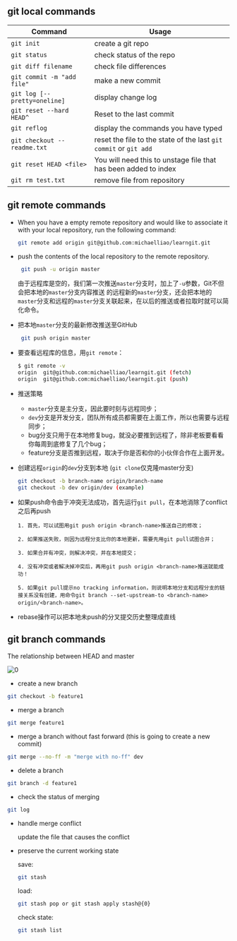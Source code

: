 ## git local commands

| Command                      | Usage                                                        |
| ---------------------------- | ------------------------------------------------------------ |
| `git init`                   | create a git repo                                            |
| `git status`                 | check status of the repo                                     |
| `git diff filename`          | check file differences                                       |
| `git commit -m "add file"`   | make a new commit                                            |
| `git log [--pretty=oneline]` | display change log                                           |
| `git reset --hard HEAD^`     | Reset to the last commit                                     |
| `git reflog`                 | display the commands you have typed                          |
| `git checkout -- readme.txt` | reset the file to the state of the last `git commit` or `git add` |
| ` git reset HEAD <file> `    | You will need this to unstage file that has been added to index |
| `git rm test.txt`            | remove file from repository                                  |



## git remote commands

- When you have a empty remote repository and would like to associate it with your local repository, run the following command:

  ```bash
  git remote add origin git@github.com:michaelliao/learngit.git
  ```

- push the contents of the local repository to the remote repository.

  ```bash
   git push -u origin master
  ```

  由于远程库是空的，我们第一次推送`master`分支时，加上了`-u`参数，Git不但会把本地的`master`分支内容推送	的远程新的`master`分支，还会把本地的`master`分支和远程的`master`分支关联起来，在以后的推送或者拉取时就可以简化命令。 

- 把本地`master`分支的最新修改推送至GitHub 

  ```bash
   git push origin master
  ```

- 要查看远程库的信息，用`git remote`：

  ```bash
  $ git remote -v
  origin  git@github.com:michaelliao/learngit.git (fetch)
  origin  git@github.com:michaelliao/learngit.git (push)
  ```

- 推送策略

  - `master`分支是主分支，因此要时刻与远程同步；
  - `dev`分支是开发分支，团队所有成员都需要在上面工作，所以也需要与远程同步；
  - bug分支只用于在本地修复bug，就没必要推到远程了，除非老板要看看你每周到底修复了几个bug；
  - feature分支是否推到远程，取决于你是否和你的小伙伴合作在上面开发。

- 创建远程`origin`的`dev`分支到本地  (`git clone`仅克隆master分支)

  ```bash
  git checkout -b branch-name origin/branch-name 
  git checkout -b dev origin/dev (example)
  ```

- 如果push命令由于冲突无法成功，首先运行`git pull`，在本地消除了conflict之后再push

  ```
  1. 首先，可以试图用git push origin <branch-name>推送自己的修改；
  
  2. 如果推送失败，则因为远程分支比你的本地更新，需要先用git pull试图合并；
  
  3. 如果合并有冲突，则解决冲突，并在本地提交；
  
  4. 没有冲突或者解决掉冲突后，再用git push origin <branch-name>推送就能成功！
  
  5. 如果git pull提示no tracking information，则说明本地分支和远程分支的链接关系没有创建，用命令git branch --set-upstream-to <branch-name> origin/<branch-name>。
  ```

- rebase操作可以把本地未push的分叉提交历史整理成直线 

  

## git branch commands

The relationship between HEAD and master

![0](../../../Downloads/0.png)

- create a new branch

```bash
git checkout -b feature1
```

- merge a branch

```bash
git merge feature1
```

- merge a branch without fast forward (this is going to create a new commit)

```bash
git merge --no-ff -m "merge with no-ff" dev
```

- delete a branch

```bash
git branch -d feature1
```

- check the status of merging

```bash
git log
```

- handle merge conflict

  update the file that causes the conflict

- preserve the current working state

  save:

  ```bash
  git stash
  ```

  load:

  ```bash
  git stash pop or git stash apply stash@{0}
  ```

  check state:

  ```bash
  git stash list
  ```

  